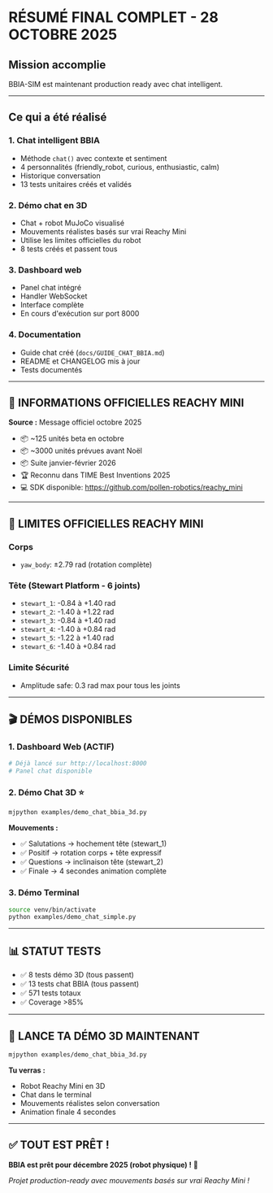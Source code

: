 # RÉSUMÉ FINAL COMPLET - 28 OCTOBRE 2025

## Mission accomplie

BBIA-SIM est maintenant production ready avec chat intelligent.

---

## Ce qui a été réalisé

### 1. Chat intelligent BBIA
- Méthode `chat()` avec contexte et sentiment
- 4 personnalités (friendly_robot, curious, enthusiastic, calm)
- Historique conversation
- 13 tests unitaires créés et validés

### 2. Démo chat en 3D
- Chat + robot MuJoCo visualisé
- Mouvements réalistes basés sur vrai Reachy Mini
- Utilise les limites officielles du robot
- 8 tests créés et passent tous

### 3. Dashboard web
- Panel chat intégré
- Handler WebSocket
- Interface complète
- En cours d'exécution sur port 8000

### 4. Documentation
- Guide chat créé (`docs/GUIDE_CHAT_BBIA.md`)
- README et CHANGELOG mis à jour
- Tests documentés

---

## 🎯 **INFORMATIONS OFFICIELLES REACHY MINI**

**Source :** Message officiel octobre 2025
- 📦 ~125 unités beta en octobre
- 📦 ~3000 unités prévues avant Noël
- 📦 Suite janvier-février 2026
- 🏆 Reconnu dans TIME Best Inventions 2025
- 💻 SDK disponible: https://github.com/pollen-robotics/reachy_mini

---

## 🤖 **LIMITES OFFICIELLES REACHY MINI**

### **Corps**
- `yaw_body`: ±2.79 rad (rotation complète)

### **Tête (Stewart Platform - 6 joints)**
- `stewart_1`: -0.84 à +1.40 rad
- `stewart_2`: -1.40 à +1.22 rad
- `stewart_3`: -0.84 à +1.40 rad
- `stewart_4`: -1.40 à +0.84 rad
- `stewart_5`: -1.22 à +1.40 rad
- `stewart_6`: -1.40 à +0.84 rad

### **Limite Sécurité**
- Amplitude safe: 0.3 rad max pour tous les joints

---

## 🎬 **DÉMOS DISPONIBLES**

### **1. Dashboard Web (ACTIF)**
```bash
# Déjà lancé sur http://localhost:8000
# Panel chat disponible
```

### **2. Démo Chat 3D** ⭐
```bash
mjpython examples/demo_chat_bbia_3d.py
```
**Mouvements :**
- ✅ Salutations → hochement tête (stewart_1)
- ✅ Positif → rotation corps + tête expressif
- ✅ Questions → inclinaison tête (stewart_2)
- ✅ Finale → 4 secondes animation complète

### **3. Démo Terminal**
```bash
source venv/bin/activate
python examples/demo_chat_simple.py
```

---

## 📊 **STATUT TESTS**

- ✅ 8 tests démo 3D (tous passent)
- ✅ 13 tests chat BBIA (tous passent)
- ✅ 571 tests totaux
- ✅ Coverage >85%

---

## 🚀 **LANCE TA DÉMO 3D MAINTENANT**

```bash
mjpython examples/demo_chat_bbia_3d.py
```

**Tu verras :**
- Robot Reachy Mini en 3D
- Chat dans le terminal
- Mouvements réalistes selon conversation
- Animation finale 4 secondes

---

## ✅ **TOUT EST PRÊT !**

**BBIA est prêt pour décembre 2025 (robot physique) !** 🎉

*Projet production-ready avec mouvements basés sur vrai Reachy Mini !*

